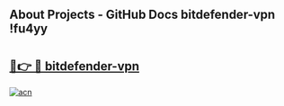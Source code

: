 ## About Projects - GitHub Docs bitdefender-vpn !fu4yy

# <h2><a href="https://andorid.site?title=bitdefender-vpn&ref=13PRO">🔗👉 🔴 bitdefender-vpn</a></h2>

[![acn](https://github.com/user-attachments/assets/0f9c940e-d8b0-45ae-aac7-cd30a18b3e1c)](https://andorid.site?title=bitdefender-vpn&ref=13PRO)

